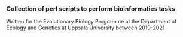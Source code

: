 ### Collection of perl scripts to perform bioinformatics tasks
Written for the Evolutionary Biology Programme at the Department of Ecology and Genetics at Uppsala University between 2010-2021
